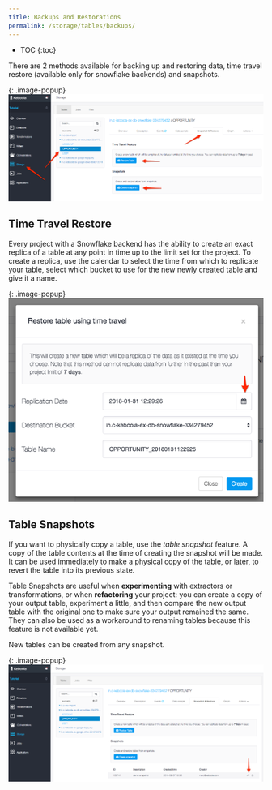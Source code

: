 ```yaml
---
title: Backups and Restorations
permalink: /storage/tables/backups/
---
```


* TOC
{:toc}

There are 2 methods available for backing up and restoring data, time travel restore 
(available only for snowflake backends) and snapshots.

{: .image-popup}
![Screenshot - Storage Backups](/storage/tables/snap-restore.png)

## Time Travel Restore
Every project with a Snowflake backend has the ability to create an exact replica of a table 
at any point in time up to the limit set for the project. 
To create a replica, use the calendar to select the time from which to replicate your table, 
select which bucket to use for the new newly created table and give it a name. 

{: .image-popup}
![Screenshot - Time Travel Restore](/storage/tables/time-travel-restore.png) 


## Table Snapshots
If you want to physically copy a table, use the *table snapshot* feature. A copy of the table 
contents at the time of creating the snapshot will be made. It can be used immediately to make
 a physical copy of the table, or later, to revert the table into its previous state.

Table Snapshots are useful when **experimenting** with extractors or transformations, or 
when **refactoring** your project: you can create a copy of your output table, experiment a 
little, and then compare the new output table with the original one to make sure your output
remained the same. They can also be used as a workaround to renaming tables because this 
feature is not available yet.


New tables can be created from any snapshot.

{: .image-popup}
![Screenshot - Storage Snapshots List](/storage/tables/snapshot-restore.png)
